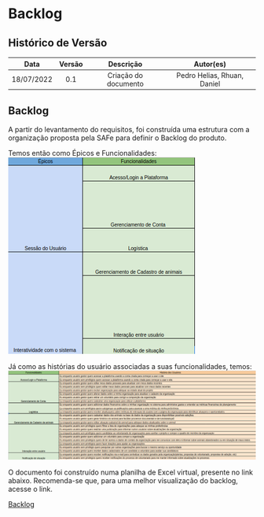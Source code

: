 # Backlog

## Histórico de Versão


|    Data    | Versão |      Descrição       |          Autor(es)          |
| :--------: | :----: | :------------------: | :-------------------------: |
| 18/07/2022 |  0.1   | Criação do documento | Pedro Helias, Rhuan, Daniel |


## Backlog

A partir do levantamento do requisitos, foi construída uma estrutura com a organização proposta pela SAFe para definir o Backlog do produto. 

Temos então como Épicos e Funcionalidades:
![epicos e funcionalidades](imagens/epicos.png)

Já como as histórias do usuário associadas a suas funcionalidades, temos:
![historias](imagens/historia.png)


O documento foi construído numa planilha de Excel virtual, presente no link abaixo. Recomenda-se que, para uma melhor visualização do backlog, acesse o link.

<a href="https://docs.google.com/spreadsheets/d/1EftTSPJfwSpOPxZRh9l8VIjlzVJ5hROlLfbYlBwVJSs/edit?usp=sharing">Backlog</a>
